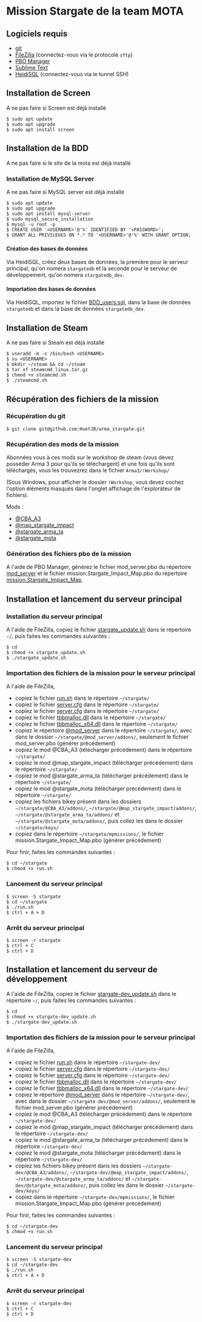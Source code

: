 # Mission Stargate de la team MOTA

## Logiciels requis

- [git](https://git-scm.com/downloads)
- [FileZilla](https://filezilla-project.org/download.php?type=client) (connectez-vous via le protocole ```sftp```) 
- [PBO Manager](https://www.armaholic.com/page.php?id=16369)
- [Sublime Text](https://www.sublimetext.com/3)
- [HeidiSQL](https://www.heidisql.com/download.php) (connectez-vous via le tunnel SSH)

## Installation de Screen

A ne pas faire si Screen est déjà installé

```
$ sudo apt update
$ sudo apt upgrade
$ sudo apt install screen
```

## Installation de la BDD

A ne pas faire si le site de la mota est déjà installé

### Installation de MySQL Server 

A ne pas faire si MySQL server est déjà installé

```
$ sudo apt update
$ sudo apt upgrade
$ sudo apt install mysql-server
$ sudo mysql_secure_installation
$ mysql -u root -p
$ CREATE USER '<USERNAME>'@'%' IDENTIFIED BY '<PASSWORD>';
$ GRANT ALL PRIVILEGES ON *.* TO '<USERNAME>'@'%' WITH GRANT OPTION;
```

#### Création des bases de données

Via HeidiSQL, créez deux bases de données, la première pour le serveur principal, qu'on nomera ```stargatedb``` et la seconde pour le serveur de développement, qu'on nomera ```stargatedb_dev```.

#### Importation des bases de données

Via HeidiSQL, importez le fichier [BDD_users.sql](autre/BDD.sql), dans la base de données ```stargatedb``` et dans la base de données ```stargatedb_dev```.

## Installation de Steam

A ne pas faire si Steam est déjà installé

```
$ useradd -m -s /bin/bash <USERNAME>
$ su <USERNAME>
$ mkdir ~/steam && cd ~/steam
$ tar xf steamcmd_linux.tar.gz
$ chmod +x steamcmd.sh
$ ./steamcmd.sh
```

## Récupération des fichiers de la mission

### Récupération du git

```
$ git clone git@github.com:HuetJB/arma_stargate.git
```

### Récupération des mods de la mission

Abonnées vous à ces mods sur le workshop de steam (vous devez posséder Arma 3 pour qu'ils se téléchargent) et une fois qu'ils sont téléchargés, vous les trouvezrez dans le fichier ```Arma3/!Workshop/``` 

(Sous Windows, pour afficher le dossier ```!Workshop```, vous devez cochez l'option éléments masqués dans l'onglet affichage de l'explorateur de fichiers).

Mods :
- [@CBA_A3](https://steamcommunity.com/sharedfiles/filedetails/?id=450814997&searchtext=cba)
- [@map_stargate_impact](https://steamcommunity.com/sharedfiles/filedetails/?id=2128300311)
- [@stargate_arma_ta](https://steamcommunity.com/sharedfiles/filedetails/?id=2129566387)
- [@stargate_mota](https://steamcommunity.com/sharedfiles/filedetails/?id=2322349802)

### Génération des fichiers pbo de la mission

A l'aide de PBO Manager, générez le fichier mod_server.pbo du répertoire [mod_server](@mod_server/addons/mod_server) et le fichier mission.Stargate_Impact_Map.pbo du répertoire [mission.Stargate_Impact_Map](mission.Stargate_Impact_Map).

## Installation et lancement du serveur principal

### Installation du serveur principal

A l'aide de FileZilla, copiez le fichier [stargate_update.sh](autre/main/stargate_update.sh) dans le répertoire ```~/```, puis faites les commandes suivantes :

```
$ cd
$ chmod +x stargate_update.sh
$ ./stargate_update.sh
```

### Importation des fichiers de la mission pour le serveur principal

A l'aide de FileZilla, 
- copiez le fichier [run.sh](autre/main/run.sh) dans le répertoire ```~/stargate/```
- copiez le fichier [server.cfg](autre/main/server.cfg) dans le répertoire ```~/stargate/```
- copiez le fichier [server.cfg](autre/basic.cfg) dans le répertoire ```~/stargate/```
- copiez le fichier [tbbmalloc.dll](autre/tbbmalloc.dll) dans le répertoire ```~/stargate/```
- copiez le fichier [tbbmalloc_x64.dll](autre/tbbmalloc_x64.dll) dans le répertoire ```~/stargate/```
- copiez le répertoire [@mod_server](@mod_server/) dans le répertoire ```~/stargate/```, avec dans le dossier ```~/stargate/@mod_server/addons/```, seulement le fichier mod_server.pbo (générer précédement)
- copiez le mod @CBA_A3 (télécharger précédement) dans le répertoire ```~/stargate/```
- copiez le mod @map_stargate_impact (télécharger précédement) dans le répertoire ```~/stargate/```
- copiez le mod @stargate_arma_ta (télécharger précédement) dans le répertoire ```~/stargate/```
- copiez le mod @stargate_mota (télécharger précédement) dans le répertoire ```~/stargate/```
- copiez les fichiers bikey présent dans les dossiers ```~/stargate/@CBA_A3/addons/```, ```~/stargate/@map_stargate_impact/addons/```, ```~/stargate/@stargate_arma_ta/addons/``` et ```~/stargate/@stargate_mota/addons/```, puis collez les dans le dossier ```~/stargate/keys/```
- copiez dans le répertoire ```~/stargate/mpmissions/```, le fichier mission.Stargate_Impact_Map.pbo (générer précédement)

Pour finir, faites les commandes suivantes :

```
$ cd ~/stargate
$ chmod +x run.sh
```

### Lancement du serveur principal

```
$ screen -S stargate
$ cd ~/stargate
$ ./run.sh
$ ctrl + A + D
```

### Arrêt du serveur principal

```
$ screen -r stargate
$ ctrl + C
$ ctrl + D
```

## Installation et lancement du serveur de développement

A l'aide de FileZilla, copiez le fichier [stargate-dev_update.sh](autre/dev/stargate-dev_update.sh) dans le répertoire ```~/```, puis faites les commandes suivantes :

```
$ cd
$ chmod +x stargate-dev_update.sh
$ ./stargate-dev_update.sh
```

### Importation des fichiers de la mission pour le serveur principal

A l'aide de FileZilla, 
- copiez le fichier [run.sh](autre/dev/run.sh) dans le répertoire ```~/stargate-dev/```
- copiez le fichier [server.cfg](autre/dev/server.cfg) dans le répertoire ```~/stargate-dev/```
- copiez le fichier [server.cfg](autre/basic.cfg) dans le répertoire ```~/stargate-dev/```
- copiez le fichier [tbbmalloc.dll](autre/tbbmalloc.dll) dans le répertoire ```~/stargate-dev/```
- copiez le fichier [tbbmalloc_x64.dll](autre/tbbmalloc_x64.dll) dans le répertoire ```~/stargate-dev/```
- copiez le répertoire [@mod_server](@mod_server/) dans le répertoire ```~/stargate-dev/```, avec dans le dossier ```~/stargate-dev/@mod_server/addons/```, seulement le fichier mod_server.pbo (générer précédement)
- copiez le mod @CBA_A3 (télécharger précédement) dans le répertoire ```~/stargate-dev/```
- copiez le mod @map_stargate_impact (télécharger précédement) dans le répertoire ```~/stargate-dev/```
- copiez le mod @stargate_arma_ta (télécharger précédement) dans le répertoire ```~/stargate-dev/```
- copiez le mod @stargate_mota (télécharger précédement) dans le répertoire ```~/stargate-dev/```
- copiez les fichiers bikey présent dans les dossiers ```~/stargate-dev/@CBA_A3/addons/```, ```~/stargate-dev/@map_stargate_impact/addons/```, ```~/stargate-dev/@stargate_arma_ta/addons/``` et ```~/stargate-dev/@stargate_mota/addons/```, puis collez les dans le dossier ```~/stargate-dev/keys/```
- copiez dans le répertoire ```~/stargate-dev/mpmissions/```, le fichier mission.Stargate_Impact_Map.pbo (générer précédement)

Pour finir, faites les commandes suivantes :

```
$ cd ~/stargate-dev
$ chmod +x run.sh
```

### Lancement du serveur principal

```
$ screen -S stargate-dev
$ cd ~/stargate-dev
$ ./run.sh
$ ctrl + A + D
```

### Arrêt du serveur principal

```
$ screen -r stargate-dev
$ ctrl + C
$ ctrl + D
```
